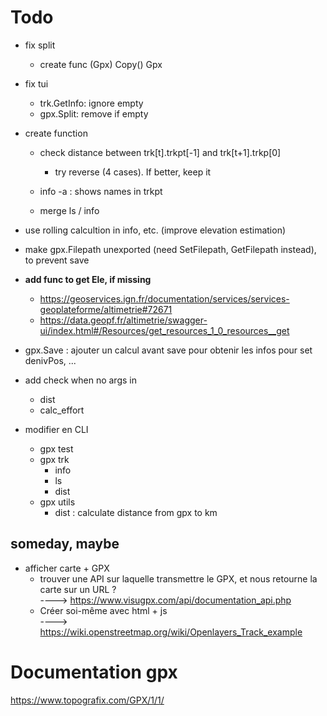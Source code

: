 # Todo

- fix split
    * create func (Gpx) Copy() Gpx
- fix tui
    * trk.GetInfo: ignore empty <trkseg>
    * gpx.Split: remove <trkseg> if empty

- create function
    * check distance between trk[t].trkpt[-1] and trk[t+1].trkp[0]
        + try reverse (4 cases). If better, keep it

    * info -a : shows names in trkpt
    * merge ls / info

- use rolling calcultion in info, etc. (improve elevation estimation)

- make gpx.Filepath unexported (need SetFilepath, GetFilepath instead), to prevent save

- **add func to get Ele, if missing**
    * https://geoservices.ign.fr/documentation/services/services-geoplateforme/altimetrie#72671
    * https://data.geopf.fr/altimetrie/swagger-ui/index.html#/Resources/get_resources_1_0_resources__get

- gpx.Save : ajouter un calcul avant save pour obtenir les infos pour set denivPos, ...

- add check when no args in
    * dist
    * calc_effort


- modifier en CLI
    * gpx test
    * gpx trk 
        + info
        + ls
        + dist
    * gpx utils
        + dist : calculate distance from gpx to km 

## someday, maybe
- afficher carte + GPX 
    * trouver une API sur laquelle transmettre le GPX, et nous retourne la carte sur un URL ?  
      ----> https://www.visugpx.com/api/documentation_api.php 
    * Créer soi-même avec html + js  
      ----> https://wiki.openstreetmap.org/wiki/Openlayers_Track_example


# Documentation gpx

https://www.topografix.com/GPX/1/1/

